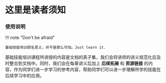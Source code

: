 # 这里是读者须知

### 使用说明

!!! note "Don't be afraid"

    基础技能培训顾名思义，并不是那么可怕。Just learn it.

基础技能培训课程所讲授的内容是文档的真子集，我们会将讲师的讲义规范化后及时整合到文档中。同时，我们会在每章讲义后加上 **后续拓展** 和 **资源链接** 的内容，作为同学们进一步学习的参考内容，帮助同学们可以进一步理解所学的技能在后续学习中的应用。
